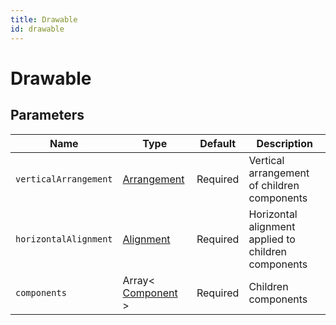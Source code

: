 ```yaml
---
title: Drawable
id: drawable
---
```


# Drawable

## Parameters

| Name                  | Type                                                               | Default  | Description                                         |
| --------------------- | ------------------------------------------------------------------ | -------- | --------------------------------------------------- |
| `verticalArrangement` | [Arrangement](https://componentbox.io/docs/foundation/arrangement) | Required | Vertical arrangement of children components         |
| `horizontalAlignment` | [Alignment](https://componentbox.io/docs/foundation/alignment)     | Required | Horizontal alignment applied to children components |
| `components`          | Array< [Component](https://componentbox.io/docs/component) >       | Required | Children components                                 |
